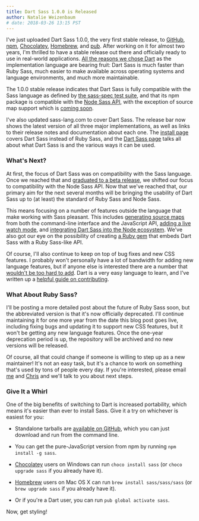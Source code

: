 ```yaml
---
title: Dart Sass 1.0.0 is Released
author: Natalie Weizenbaum
# date: 2018-03-26 13:15 PST
---
```


I've just uploaded Dart Sass 1.0.0, the very first stable release, to
[GitHub](https://github.com/sass/dart-sass/releases/tag/1.0.0-rc.1),
[npm](https://www.npmjs.com/package/sass),
[Chocolatey](https://chocolatey.org/packages/sass),
[Homebrew](https://github.com/sass/homebrew-sass), and
[pub](http://pub.dartlang.org/packages/sass). After working on it for almost two
years, I'm thrilled to have a stable release out there and officially ready to
use in real-world applications. [All the reasons we chose
Dart](/blog/announcing-dart-sass) as the implementation language are bearing
fruit: Dart Sass is much faster than Ruby Sass, much easier to make available
across operating systems and language environments, and much more maintainable.

The 1.0.0 stable release indicates that Dart Sass is fully compatible with the
Sass language as defined by [the sass-spec test
suite](http://github.com/sass/sass-spec), and that its npm package is compatible
with the [Node Sass
API](https://github.com/sass/node-sass/blob/master/README.md#usage), with the
exception of source map support which is [coming
soon](https://github.com/sass/dart-sass/issues/2).

I've also updated sass-lang.com to cover Dart Sass. The release bar now shows
the latest version of all three major implementations, as well as links to their
release notes and documentation about each one. The [install page](/install)
covers Dart Sass instead of Ruby Sass, and the [Dart Sass page](/dart-sass)
talks all about what Dart Sass is and the various ways it can be used.

### What's Next?

At first, the focus of Dart Sass was on compatibility with the Sass language.
Once we reached that and [graduated to a beta
release](/blog/dart-sass-is-in-beta), we shifted our focus to compatibility with
the Node Sass API. Now that we've reached that, our primary aim for the next
several months will be bringing the usability of Dart Sass up to (at least) the
standard of Ruby Sass and Node Sass.

This means focusing on a number of features outside the language that make
working with Sass pleasant. This includes [generating source
maps](https://github.com/sass/dart-sass/issues/2) from both the command-line
interface and the JavaScript API, [adding a live watch
mode](https://github.com/sass/dart-sass/issues/264), and [integrating Dart Sass
into the Node ecosystem](https://github.com/sass/dart-sass/issues/267). We've
also got our eye on the possibility of creating [a Ruby
gem](https://github.com/sass/dart-sass/issues/249) that embeds Dart Sass with a
Ruby Sass-like API.

Of course, I'll also continue to keep on top of bug fixes and new CSS features.
I probably won't personally have a lot of bandwidth for adding new language
features, but if anyone else is interested there are a number that [wouldn't be
too hard to
add](https://github.com/sass/sass/issues?utf8=%E2%9C%93&q=is%3Aopen+is%3Aissue+label%3A%22Help+Wanted%22+label%3APlanned).
Dart is a very easy language to learn, and I've written up a [helpful guide on
contributing](https://github.com/sass/dart-sass/blob/main/CONTRIBUTING.md#readme).

### What About Ruby Sass?

I'll be posting a more detailed post about the future of Ruby Sass soon, but the
abbreviated version is that it's now officially deprecated. I'll continue
maintaining it for one more year from the date this blog post goes live,
including fixing bugs and updating it to support new CSS features, but it won't
be getting any new language features. Once the one-year deprecation period is
up, the repository will be archived and no new versions will be released.

Of course, all that could change if someone is willing to step up as a new
maintainer! It's not an easy task, but it's a chance to work on something that's
used by tons of people every day. If you're interested, please email
[me](mailto:nex342@gmail.com) and [Chris](mailto:chris@eppsteins.net) and we'll
talk to you about next steps.

### Give It a Whirl

One of the big benefits of switching to Dart is increased portability, which
means it's easier than ever to install Sass. Give it a try on whichever is
easiest for you:

- Standalone tarballs are [available on
  GitHub](https://github.com/sass/dart-sass/releases/tag/1.0.0), which you can
  just download and run from the command line.

- You can get the pure-JavaScript version from npm by running `npm install -g
  sass`.

- [Chocolatey](https://chocolatey.org/) users on Windows can run `choco install
  sass` (or `choco upgrade sass` if you already have it).

- [Homebrew](https://brew.sh/) users on Mac OS X can run `brew install
  sass/sass/sass` (or `brew upgrade sass` if you already have it).
    
- Or if you're a Dart user, you can run `pub global activate sass`.

Now, get styling!
